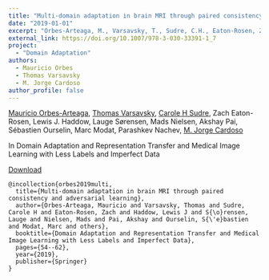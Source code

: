 ```yaml
---
title: "Multi-domain adaptation in brain MRI through paired consistency and adversarial learning"
date: "2019-01-01"
excerpt: "Orbes-Arteaga, M., Varsavsky, T., Sudre, C.H., Eaton-Rosen, Z., Haddow, L.J., Sørensen, L., Nielsen, M., Pai, A., Ourselin, S., Modat, M. and Nachev, P., 2019. In Domain Adaptation and Representation Transfer and Medical Image Learning with Less Labels and Imperfect Data (pp. 54-62). Springer, Cham."
external_link: https://doi.org/10.1007/978-3-030-33391-1_7
project:
  - "Domain Adaptation"
authors:
  - Mauricio Orbes
  - Thomas Varsavsky
  - M. Jorge Cardoso
author_profile: false
---
```

[Mauricio Orbes-Arteaga](/people/mauricio_orbes), [Thomas Varsavsky](/people/thomas_varsavsky), [Carole H Sudre](/people/carole_sudre), Zach Eaton-Rosen, Lewis J. Haddow, Lauge Sørensen, Mads Nielsen, Akshay Pai, Sébastien Ourselin, Marc Modat, Parashkev Nachev, [M. Jorge Cardoso](/people/jorge_cardoso)

In Domain Adaptation and Representation Transfer and Medical Image Learning with Less Labels and Imperfect Data

<a href="{{page.external_link}}" target="_blank"> Download </a>

```
@incollection{orbes2019multi,
  title={Multi-domain adaptation in brain MRI through paired consistency and adversarial learning},
  author={Orbes-Arteaga, Mauricio and Varsavsky, Thomas and Sudre, Carole H and Eaton-Rosen, Zach and Haddow, Lewis J and S{\o}rensen, Lauge and Nielsen, Mads and Pai, Akshay and Ourselin, S{\'e}bastien and Modat, Marc and others},
  booktitle={Domain Adaptation and Representation Transfer and Medical Image Learning with Less Labels and Imperfect Data},
  pages={54--62},
  year={2019},
  publisher={Springer}
}
```
